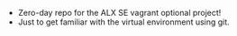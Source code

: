 * Zero-day repo for the ALX SE vagrant optional project! 
* Just to get familiar with the virtual environment using git.
